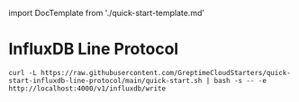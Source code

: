 import DocTemplate from './quick-start-template.md' 


# InfluxDB Line Protocol

<DocTemplate>

<div id="write-data">

<!--@include: ../../db-cloud-shared/quick-start/influxdb.md-->

```shell
curl -L https://raw.githubusercontent.com/GreptimeCloudStarters/quick-start-influxdb-line-protocol/main/quick-start.sh | bash -s -- -e http://localhost:4000/v1/influxdb/write
```

</div>

</DocTemplate>
